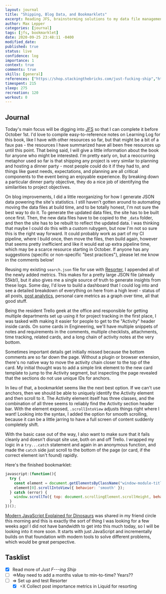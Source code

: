 ```yaml
---
layout: journal
title: "Shipping, Blog Data, and Bookmarklets"
excerpt: Reading JFS, brainstorming solutions to my data file management issue, and creating a tool to solve a team problem at work.
author: Max Lepper
categories: [journal]
tags: [jfs, bookmarklet]
date: 2020-09-25 23:48:11 -0400
modified_date:
published: true
status: live
confidence: log
importance: 1
context: true
comments: true
skills: [general]
references: ["https://shop.stackingthebricks.com/just-fucking-ship","https://medium.com/the-node-js-collection/modern-javascript-explained-for-dinosaurs-f695e9747b70","https://www.gwern.net/Resorter","https://developers.google.com/analytics/devguides/reporting/core/v3/coreDevguide#build-a-core-reporting-api-query","https://code.tutsplus.com/tutorials/create-bookmarklets-the-right-way--net-18154","https://dev.to/robertotonino/1-small-tip-to-improve-your-code-readability-3n5d"]
timespent: 215
sleep: 275
recreation: 120
workout: 0
---
```


## Journal

Today's main focus will be digging into [JFS]({{page.references[0]}}) so that I can complete it before October 1st. I'd love to compile easy-to-reference notes on Learning Log for this book, like I have with other resources so far, but that might be a bit of a faux pas - the resources I have summarized have all been free resources up until this point. That being said, I will give a little information about the book for anyone who might be interested. I'm pretty early on, but a reoccurring metaphor used so far is that shipping any project is very similar to planning and hosting a dinner party - most people could do it if they had to, and things like guest needs, expectations, and planning are all critical components to the event being an enjoyable experience. By breaking down a particular dinner party objective, they do a nice job of identifying the similarities to project objectives.

On blog improvements, I did a little reorganizing for how I generate JSON data powering the site's statistics. I still haven't gotten around to automating moving the data files at build time, and to be totally honest, I'm not sure the best way to do it. To generate the updated data files, the site has to be built once first. Then, the new data files have to be copied to the `_data` folder, and then the site has to be rebuilt to reflect the updated data. I was thinking that maybe I could do this with a custom rubygem, but now I'm not so sure this is the right way forward. It could probably work as part of my CI pipeline, where I build once, then move the files, then build again, however that seems pretty inefficient and like it would eat up extra pipeline time, which may be a scarce resource starting in October. If anyone has any suggestions (specific or non-specific "best practices"), please let me know in the comments below!

Reusing my existing `search.json` file for use with [Resorter]({{page.references[2]}}), I appended all of the newly added metrics. This makes for a pretty large JSON file (already 55kb!), but it also gives me a single source of truth to generate insights from these logs. Some day, I'd love to build a dashboard that I could log into and see a detailed breakdown of everything on here from a high level - status of all posts, [post analytics]({{page.references[3]}}), personal care metrics as a graph over time, all that good stuff.

Being the resident Trello geek at the office and responsible for getting multiple departments set up using it for project tracking in the first place, I was tasked with making it easier for people to get to the "Activity" header inside cards. On some cards in Engineering, we'll have multiple snippets of notes and requirements in the comments, multiple checklists, attachments, time tracking, related cards, and a long chain of activity notes at the very bottom.

Sometimes important details get initially missed because the bottom comments are so far down the page. Without a plugin or browser extension, there's no native way to move the activity chain closer to the top of the card. My initial thought was to add a simple link element to the new card template to jump to the Activity segment, but inspecting the page revealed that the sections do not use unique IDs for anchors.

In lieu of that, a bookmarklet seems like the next best option. If we can't use anchors, then we should be able to uniquely identify the Activity element and then scroll to it. The Activity element itself has three classes, and the combination of all three seems to reliably find the Activity section header bar. With the element exposed, `.scrollIntoView` adjusts things right where I want! Looking into the syntax, I added the option for smooth scrolling, because it can be a little jarring to have a full screen of content suddenly completely shift.

With the basic case out of the way, I also want to make sure that it fails cleanly and doesn't disrupt site use, both on and off Trello. I wrapped my logic in a `try...catch` statement and again in an anonymous function, and made the `catch` side just scroll to the bottom of the page (or card, if the correct element isn't found) rapidly.

Here's the finished bookmarklet:

```javascript
javascript:(function(){
  try {
    const element = document.getElementsByClassName("window-module-title window-module-title-no-divider card-detail-activity");
    element[0].scrollIntoView({ behavior: 'smooth' });
  } catch (error) {
    window.scrollTo({ top: document.scrollingElement.scrollHeight, behavior: 'smooth' });
  }
})();
```

[Modern JavaScript Explained for Dinosaurs]({{page.references[1]}}) was shared in my friend circle this morning and this is exactly the sort of thing I was looking for a few weeks ago! I did not have bandwidth to get into this much today, so I will be looking into it more soon. It starts with just JavaScript and incrementally builds on that foundation with modern tools to solve different problems, which would be great perspective.

## Tasklist

- [x] Read more of _Just F---ing Ship_
- [ ] <span title="Task to be added to next entry">=></span>May need to add a months value to min-to-time? Years??
- [ ] <span title="Task to be added to next entry">=></span> Set up and test Resorter
  - [x] <span title="Task carried over from previous day">=X</span> Collect post importance metrics in Liquid for resorting